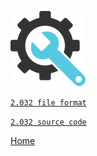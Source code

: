 ![Open Source Freepcb-2](pictures/dev.png)

[`2.032 file format`](https://freepcb.dev/FreePcb-2/bin/doc/File_Format_2_032.html)

[`2.032 source code`](https://github.com/Duxah/FreePCB2-src)

[Home](https://freepcb.dev)
